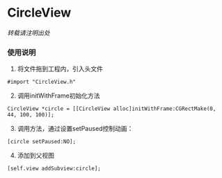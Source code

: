 # CircleView
*转载请注明出处*

<h3>使用说明</h3>

1. 将文件拖到工程内，引入头文件

  `#import "CircleView.h"`

2. 调用initWithFrame初始化方法

  `CircleView *circle = [[CircleView alloc]initWithFrame:CGRectMake(0, 44, 100, 100)];`

3. 调用方法，通过设置setPaused控制动画：

  `[circle setPaused:NO];`

4. 添加到父视图

  `[self.view addSubview:circle];`

